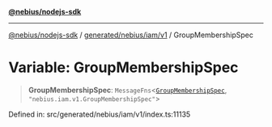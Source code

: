 [**@nebius/nodejs-sdk**](../../../../../README.md)

***

[@nebius/nodejs-sdk](../../../../../README.md) / [generated/nebius/iam/v1](../README.md) / GroupMembershipSpec

# Variable: GroupMembershipSpec

> **GroupMembershipSpec**: `MessageFns`\<[`GroupMembershipSpec`](../interfaces/GroupMembershipSpec.md), `"nebius.iam.v1.GroupMembershipSpec"`\>

Defined in: src/generated/nebius/iam/v1/index.ts:11135
